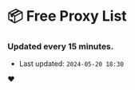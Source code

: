 # :package: Free Proxy List
### Updated every 15 minutes.

- Last updated: `2024-05-20 18:30`

:heart:
